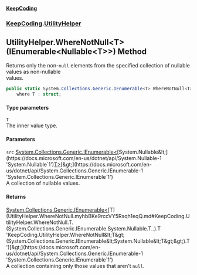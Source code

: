 #### [KeepCoding](index.md 'index')
### [KeepCoding](KeepCoding.md 'KeepCoding').[UtilityHelper](UtilityHelper.md 'KeepCoding.UtilityHelper')
## UtilityHelper.WhereNotNull&lt;T&gt;(IEnumerable&lt;Nullable&lt;T&gt;&gt;) Method
Returns only the non-`null` elements from the specified collection of nullable values as non-nullable  
values.
```csharp
public static System.Collections.Generic.IEnumerable<T> WhereNotNull<T>(this System.Collections.Generic.IEnumerable<System.Nullable<T>> src)
    where T : struct;
```
#### Type parameters
<a name='KeepCoding.UtilityHelper.WhereNotNull.T.(System.Collections.Generic.IEnumerable.System.Nullable.T..).T'></a>
`T`  
The inner value type.
  
#### Parameters
<a name='KeepCoding.UtilityHelper.WhereNotNull.T.(System.Collections.Generic.IEnumerable.System.Nullable.T..).src'></a>
`src` [System.Collections.Generic.IEnumerable&lt;](https://docs.microsoft.com/en-us/dotnet/api/System.Collections.Generic.IEnumerable-1 'System.Collections.Generic.IEnumerable`1')[System.Nullable&lt;](https://docs.microsoft.com/en-us/dotnet/api/System.Nullable-1 'System.Nullable`1')[T](UtilityHelper.WhereNotNull.myhbBKe9rccVY5Rsqh1eqQ.md#KeepCoding.UtilityHelper.WhereNotNull.T.(System.Collections.Generic.IEnumerable.System.Nullable.T..).T 'KeepCoding.UtilityHelper.WhereNotNull&lt;T&gt;(System.Collections.Generic.IEnumerable&lt;System.Nullable&lt;T&gt;&gt;).T')[&gt;](https://docs.microsoft.com/en-us/dotnet/api/System.Nullable-1 'System.Nullable`1')[&gt;](https://docs.microsoft.com/en-us/dotnet/api/System.Collections.Generic.IEnumerable-1 'System.Collections.Generic.IEnumerable`1')  
A collection of nullable values.
  
#### Returns
[System.Collections.Generic.IEnumerable&lt;](https://docs.microsoft.com/en-us/dotnet/api/System.Collections.Generic.IEnumerable-1 'System.Collections.Generic.IEnumerable`1')[T](UtilityHelper.WhereNotNull.myhbBKe9rccVY5Rsqh1eqQ.md#KeepCoding.UtilityHelper.WhereNotNull.T.(System.Collections.Generic.IEnumerable.System.Nullable.T..).T 'KeepCoding.UtilityHelper.WhereNotNull&lt;T&gt;(System.Collections.Generic.IEnumerable&lt;System.Nullable&lt;T&gt;&gt;).T')[&gt;](https://docs.microsoft.com/en-us/dotnet/api/System.Collections.Generic.IEnumerable-1 'System.Collections.Generic.IEnumerable`1')  
A collection containing only those values that aren’t `null`.
